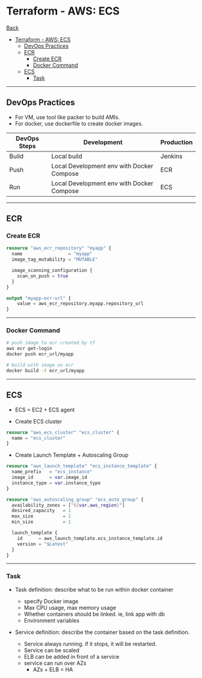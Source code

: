 # Terraform - AWS: ECS

[Back](../../index.md)

- [Terraform - AWS: ECS](#terraform---aws-ecs)
  - [DevOps Practices](#devops-practices)
  - [ECR](#ecr)
    - [Create ECR](#create-ecr)
    - [Docker Command](#docker-command)
  - [ECS](#ecs)
    - [Task](#task)

---

## DevOps Practices

- For VM, use tool like packer to build AMIs.
- For docker, use dockerfile to create docker images.

| DevOps Steps | Development                               | Production |
| ------------ | ----------------------------------------- | ---------- |
| Build        | Local build                               | Jenkins    |
| Push         | Local Development env with Docker Compose | ECR        |
| Run          | Local Development env with Docker Compose | ECS        |

---

## ECR

### Create ECR

```terraform
resource "aws_ecr_repository" "myapp" {
  name                 = "myapp"
  image_tag_mutability = "MUTABLE"

  image_scanning_configuration {
    scan_on_push = true
  }
}

output "myapp-ecr-url" {
    value = aws_ecr_repository.myapp.repository_url
}
```

---

### Docker Command

```sh
# push image to ecr created by tf
aws ecr get-login
docker push ecr_url/myapp

# build with image on ecr
docker build -t ecr_url/myapp
```

---

## ECS

- ECS = EC2 + ECS agent

- Create ECS cluster

```terraform
resource "aws_ecs_cluster" "ecs_cluster" {
  name = "ecs_cluster"
}
```

- Create Launch Template + Autoscaling Group

```terraform
resource "aws_launch_template" "ecs_instance_template" {
  name_prefix   = "ecs_instance"
  image_id      = var.image_id
  instance_type = var.instance_type
}

resource "aws_autoscaling_group" "ecs_auto_group" {
  availability_zones = ["${var.aws_region}"]
  desired_capacity   = 1
  max_size           = 1
  min_size           = 1

  launch_template {
    id      = aws_launch_template.ecs_instance_template.id
    version = "$Latest"
  }
}
```

---

### Task

- Task definition: describe what to be run within docker container

  - specify Docker image
  - Max CPU usage, max memory usage
  - Whether containers should be linked. ie, link app with db
  - Environment variables

- Service definition: describe the container based on the task definition.
  - Service always running. if it stops, it will be restarted.
  - Service can be scaled
  - ELB can be added in front of a service
  - service can run over AZs
    - AZs + ELB = HA
